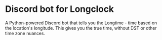 # Discord bot for Longclock

A Python-powered Discord bot that tells you the Longtime - time based on the location's longitude. This gives you the true time, without DST or other time zone nuances.
